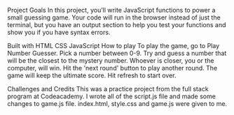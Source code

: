 Project Goals
In this project, you’ll write JavaScript functions to power a small guessing game. Your code will run in the browser instead of just the terminal, but you have an output section to help you test your functions and show you if you have syntax errors.

Built with
HTML
CSS
JavaScript
How to play
To play the game, go to Play Number Guesser. Pick a number between 0-9. Try and guess a number that will be the closest to the mystery number. Whoever is closer, you or the computer, will win. Hit the 'next round' button to play another round. The game will keep the ultimate score. Hit refresh to start over.

Challenges and Credits
This was a practice project from the full stack program at Codeacademy.
I wrote all of the script.js file and made some changes to game.js file.
index.html, style.css and game.js were given to me.

